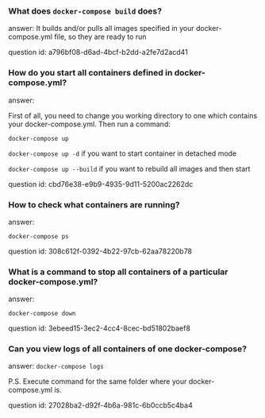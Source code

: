 ### What does `docker-compose build` does?

answer:
It builds and/or pulls all images specified in your docker-compose.yml file, so they are ready to run

question id: a796bf08-d6ad-4bcf-b2dd-a2fe7d2acd41


### How do you start all containers defined in docker-compose.yml?

answer:

First of all, you need to change you working directory to one which contains 
your docker-compose.yml. Then run a command:

`docker-compose up`

`docker-compose up -d` if you want to start container in detached mode

`docker-compose up --build` if you want to rebuild all images and then start

question id: cbd76e38-e9b9-4935-9d11-5200ac2262dc


### How to check what containers are running?

answer:

`docker-compose ps`

question id: 308c612f-0392-4b22-97cb-62aa78220b78


### What is a command to stop all containers of a particular docker-compose.yml?

answer:

`docker-compose down`

question id: 3ebeed15-3ec2-4cc4-8cec-bd51802baef8


### Can you view logs of all containers of one docker-compose?

answer:
`docker-compose logs`

P.S. Execute command for the same folder where your docker-compose.yml is.

question id: 27028ba2-d92f-4b6a-981c-6b0ccb5c4ba4


